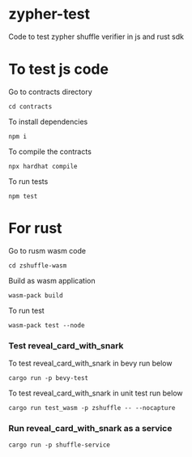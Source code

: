 # zypher-test
Code to test zypher shuffle verifier in js and rust sdk

# To test js code

Go to contracts directory
```
cd contracts
```

To install dependencies
```
npm i
```

To compile the contracts
```
npx hardhat compile
```

To run tests
```
npm test
```

# For rust 

Go to rusm wasm code
```
cd zshuffle-wasm
```

Build as wasm application
```
wasm-pack build
```

To run test
```
wasm-pack test --node
```

### Test reveal_card_with_snark

To test reveal_card_with_snark in bevy run below
```
cargo run -p bevy-test
```

To test reveal_card_with_snark in unit test run below
```
cargo run test_wasm -p zshuffle -- --nocapture
```

### Run reveal_card_with_snark as a service

```
cargo run -p shuffle-service
```
